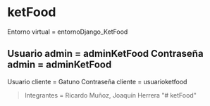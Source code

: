 ketFood
=============
Entorno virtual    = entornoDjango_KetFood

Usuario admin      = adminKetFood
Contraseña admin   = adminKetFood
--------------
Usuario cliente    = Gatuno
Contraseña cliente = usuarioketfood

> Integrantes      = Ricardo Muñoz, Joaquín Herrera
"# ketFood" 
